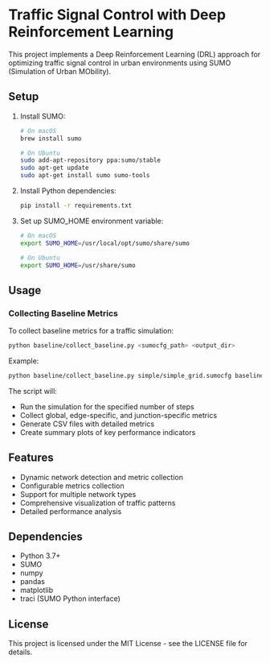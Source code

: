 # Traffic Signal Control with Deep Reinforcement Learning

This project implements a Deep Reinforcement Learning (DRL) approach for optimizing traffic signal control in urban environments using SUMO (Simulation of Urban MObility).

## Setup

1. Install SUMO:
   ```bash
   # On macOS
   brew install sumo
   
   # On Ubuntu
   sudo add-apt-repository ppa:sumo/stable
   sudo apt-get update
   sudo apt-get install sumo sumo-tools
   ```

2. Install Python dependencies:
   ```bash
   pip install -r requirements.txt
   ```

3. Set up SUMO_HOME environment variable:
   ```bash
   # On macOS
   export SUMO_HOME=/usr/local/opt/sumo/share/sumo
   
   # On Ubuntu
   export SUMO_HOME=/usr/share/sumo
   ```

## Usage

### Collecting Baseline Metrics

To collect baseline metrics for a traffic simulation:

```bash
python baseline/collect_baseline.py <sumocfg_path> <output_dir>
```

Example:
```bash
python baseline/collect_baseline.py simple/simple_grid.sumocfg baseline_results/
```

The script will:
- Run the simulation for the specified number of steps
- Collect global, edge-specific, and junction-specific metrics
- Generate CSV files with detailed metrics
- Create summary plots of key performance indicators

## Features

- Dynamic network detection and metric collection
- Configurable metrics collection
- Support for multiple network types
- Comprehensive visualization of traffic patterns
- Detailed performance analysis

## Dependencies

- Python 3.7+
- SUMO
- numpy
- pandas
- matplotlib
- traci (SUMO Python interface)

## License

This project is licensed under the MIT License - see the LICENSE file for details. 